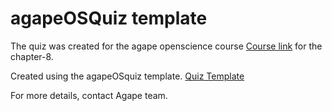 # agapeOSQuiz template

The quiz was created for the agape openscience course [Course link](https://sa1987.github.io/OpenDoorProject) for the chapter-8. 

Created using the agapeOSquiz template.
[Quiz Template](https://github.com/sa1987/agapeOSQuiz)


For more details, contact Agape team. 
